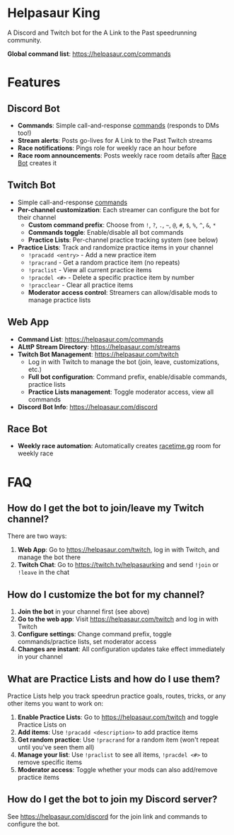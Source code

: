 # Helpasaur King

A Discord and Twitch bot for the A Link to the Past speedrunning community.

**Global command list**: https://helpasaur.com/commands

# Features

## Discord Bot

- **Commands**: Simple call-and-response [commands](https://helpasaur.com/commands) (responds to DMs too!)
- **Stream alerts**: Posts go-lives for A Link to the Past Twitch streams
- **Race notifications**: Pings role for weekly race an hour before
- **Race room announcements**: Posts weekly race room details after [Race Bot](#race-bot) creates it

## Twitch Bot

- Simple call-and-response [commands](https://helpasaur.com/commands)
- **Per-channel customization**: Each streamer can configure the bot for their channel
  - **Custom command prefix**: Choose from `!`, `?`, `.`, `~`, `@`, `#`, `$`, `%`, `^`, `&`, `*`
  - **Commands toggle**: Enable/disable all bot commands
  - **Practice Lists**: Per-channel practice tracking system (see below)
- **Practice Lists**: Track and randomize practice items in your channel
  - `!pracadd <entry>` - Add a new practice item
  - `!pracrand` - Get a random practice item (no repeats)
  - `!praclist` - View all current practice items
  - `!pracdel <#>` - Delete a specific practice item by number
  - `!pracclear` - Clear all practice items
  - **Moderator access control**: Streamers can allow/disable mods to manage practice lists

## Web App

- **Command List**: https://helpasaur.com/commands
- **ALttP Stream Directory**: https://helpasaur.com/streams
- **Twitch Bot Management**: https://helpasaur.com/twitch
  - Log in with Twitch to manage the bot (join, leave, customizations, etc.)
  - **Full bot configuration**: Command prefix, enable/disable commands, practice lists
  - **Practice Lists management**: Toggle moderator access, view all commands
- **Discord Bot Info**: https://helpasaur.com/discord

## Race Bot

- **Weekly race automation**: Automatically creates [racetime.gg](https://racetime.gg) room for weekly race

# FAQ

## How do I get the bot to join/leave my Twitch channel?

There are two ways:

1. **Web App**: Go to https://helpasaur.com/twitch, log in with Twitch, and manage the bot there
2. **Twitch Chat**: Go to https://twitch.tv/helpasaurking and send `!join` or `!leave` in the chat

## How do I customize the bot for my channel?

1. **Join the bot** in your channel first (see above)
2. **Go to the web app**: Visit https://helpasaur.com/twitch and log in with Twitch
3. **Configure settings**: Change command prefix, toggle commands/practice lists, set moderator access
4. **Changes are instant**: All configuration updates take effect immediately in your channel

## What are Practice Lists and how do I use them?

Practice Lists help you track speedrun practice goals, routes, tricks, or any other items you want to work on:

1. **Enable Practice Lists**: Go to https://helpasaur.com/twitch and toggle Practice Lists on
2. **Add items**: Use `!pracadd <description>` to add practice items
3. **Get random practice**: Use `!pracrand` for a random item (won't repeat until you've seen them all)
4. **Manage your list**: Use `!praclist` to see all items, `!pracdel <#>` to remove specific items
5. **Moderator access**: Toggle whether your mods can also add/remove practice items

## How do I get the bot to join my Discord server?

See https://helpasaur.com/discord for the join link and commands to configure the bot.
